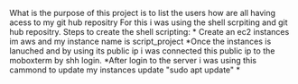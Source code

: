 What is the purpose of this project is to list the users how are all having acess to my git hub repositry 
For this i was using the shell scrpiting and git hub repositry.
Steps to create the shell scripting:
     * Create an ec2 instances im aws and my instance name is script_project
     *Once the instances is lanuched and by using its public ip i was connected this public ip to the moboxterm by shh login.
     *After login to the server i was using this cammond to update my instances update "sudo apt update"
     *
     
